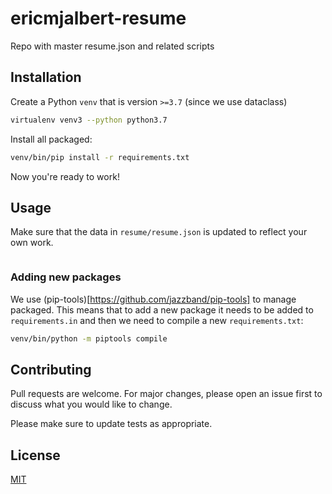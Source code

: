# ericmjalbert-resume

Repo with master resume.json and related scripts

## Installation

Create a Python `venv` that is version `>=3.7` (since we use dataclass)
```bash
virtualenv venv3 --python python3.7
```

Install all packaged:
```bash
venv/bin/pip install -r requirements.txt
```

Now you're ready to work!

## Usage

Make sure that the data in `resume/resume.json` is updated to reflect your own work.

```python
```

### Adding new packages

We use (pip-tools)[https://github.com/jazzband/pip-tools] to manage packaged. This means that to add a new package it needs to be added to `requirements.in` and then we need to compile a new `requirements.txt`:
```bash
venv/bin/python -m piptools compile
```

## Contributing
Pull requests are welcome. For major changes, please open an issue first to discuss what you would like to change.

Please make sure to update tests as appropriate.

## License
[MIT](https://choosealicense.com/licenses/mit/)
